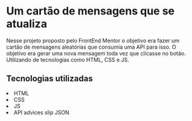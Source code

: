 <h1>Um cartão de mensagens que se atualiza</h1>

Nesse projeto proposto pelo FrontEnd Mentor o objetivo era fazer um cartão de mensagens aleatórias que consumia uma API para isso. O objetivo era gerar uma nova mensagem toda vez que clicasse no botão. Utilizando de tecnologias como HTML, CSS e JS.

<h2>Tecnologias utilizadas</h2>

<li>HTML</li>
<li>CSS</li>
<li>JS</li>
<li>API advices slip JSON</li>


